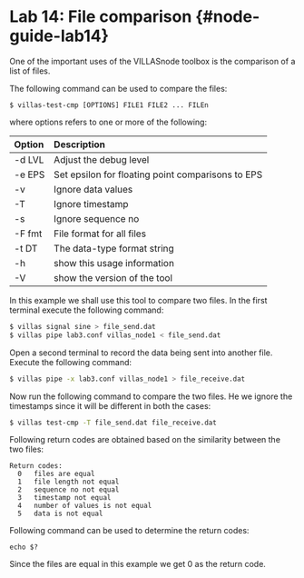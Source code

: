 # Lab 14: File comparison {#node-guide-lab14}

One of the important uses of the VILLASnode toolbox is the comparison of a list of files.

The following command can be used to compare the files:

```
$ villas-test-cmp [OPTIONS] FILE1 FILE2 ... FILEn
```
where options refers to one or more of the following: 

| Option  | Description                                         |
| :---	  | :---                                                |
| -d LVL  | Adjust the debug level                              |
| -e EPS  | Set epsilon for floating point comparisons to EPS   |
| -v      | Ignore data values                                  |
| -T      | Ignore timestamp                                    |
| -s      | Ignore sequence no                                  |
| -F fmt  | File format for all files                           |
| -t DT   | The data-type format string                         |
| -h      | show this usage information                         |
| -V      | show the version of the tool                        |

In this example we shall use this tool to compare two files. In the first terminal execute the following command: 

```bash
$ villas signal sine > file_send.dat
$ villas pipe lab3.conf villas_node1 < file_send.dat
```

Open a second terminal to record the data being sent into another file. Execute the following command: 

```bash
$ villas pipe -x lab3.conf villas_node1 > file_receive.dat
```

Now run the following command to compare the two files. He we ignore the timestamps since it will be different in both the cases:

```bash
$ villas test-cmp -T file_send.dat file_receive.dat
```

Following return codes are obtained based on the similarity between the two files:

```
Return codes:
  0   files are equal
  1   file length not equal
  2   sequence no not equal
  3   timestamp not equal
  4   number of values is not equal
  5   data is not equal
```
  
Following command can be used to determine the return codes:

```
echo $?
```

Since the files are equal in this example we get 0 as the return code. 
